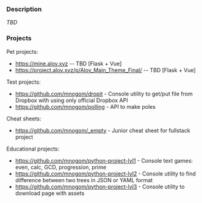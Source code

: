 ### Description
_TBD_

### Projects
Pet projects:
* https://mine.aloy.xyz -- TBD [Flask + Vue]
* https://project.aloy.xyz/p/Aloy_Main_Theme_Final/ -- TBD [Flask + Vue]

Test projects:
* https://github.com/mnogom/dropit - Console utility to get/put file from Dropbox with using only official Dropbox API
* https://github.com/mnogom/polling - API to make poles

Cheat sheets:
* https://github.com/mnogom/_empty - Junior cheat sheet for fullstack project

Educational projects:
* https://github.com/mnogom/python-project-lvl1 - Console text games: even, calc, GCD, progression, prime
* https://github.com/mnogom/python-project-lvl2 - Console utility to find difference between two trees in JSON or YAML format
* https://github.com/mnogom/python-project-lvl3 - Console utility to download page with assets




<!--
**mnogom/mnogom** is a ✨ _special_ ✨ repository because its `README.md` (this file) appears on your GitHub profile.

Here are some ideas to get you started:

- 🔭 I’m currently working on ...
- 🌱 I’m currently learning ...
- 👯 I’m looking to collaborate on ...
- 🤔 I’m looking for help with ...
- 💬 Ask me about ...
- 📫 How to reach me: ...
- 😄 Pronouns: ...
- ⚡ Fun fact: ...
-->
